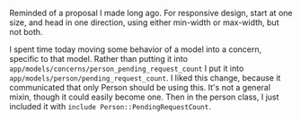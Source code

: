 Reminded of a proposal I made long ago. For responsive design, start at one
size, and head in one direction, using either min-width or max-width, but not
both.

I spent time today moving some behavior of a model into a concern, specific to
that model. Rather than putting it into
`app/models/concerns/person_pending_request_count` I put it into
`app/models/person/pending_request_count`. I liked this change, because it
communicated that only Person should be using this. It's not a general mixin,
though it could easily become one. Then in the person class, I just included
it with `include Person::PendingRequestCount`.
